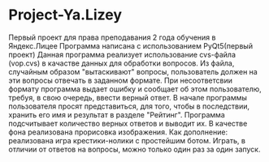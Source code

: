 # Project-Ya.Lizey
Первый проект для права преподавания 2 года обучения в Яндекс.Лицее
Программа написана с использованием PyQt5(первый проект)
Данная программа реализует использование cvs-файла (vop.cvs) в качастве данных для обработки вопросов.
Из файла, случайным образом "вытаскивают" вопросы, пользователь должен на эти вопросы отвечать 
в заданном формате. При несоответсвии формату программа выдает ошибку и сообщает об этом пользователю, 
требуя, в свою очередь, ввести верный ответ.
В начале программы пользователя просят представиться, для того, чтобы в последствии, хранить его имя и 
результат в разделе "Рейтинг". Программа подсчитывает количество верных ответов и выводит их.
В качестве фона реализована прорисовка изображения.
Как дополнение: реализована игра крестики-нолики с простейшим ботом. Играть, в отличии от ответов 
на вопросы, можно только один раз за один запуск.
